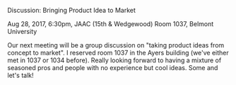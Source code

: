 Discussion: Bringing Product Idea to Market

Aug 28, 2017, 6:30pm, JAAC (15th & Wedgewood) Room 1037, Belmont University

Our next meeting will be a group discussion on "taking product ideas from concept to market". I reserved room 1037 in the Ayers building (we've either met in 1037 or 1034 before). Really looking forward to having a mixture of seasoned pros and people with no experience but cool ideas. Some and let's talk!
